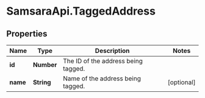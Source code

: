 # SamsaraApi.TaggedAddress

## Properties
Name | Type | Description | Notes
------------ | ------------- | ------------- | -------------
**id** | **Number** | The ID of the address being tagged. | 
**name** | **String** | Name of the address being tagged. | [optional] 


